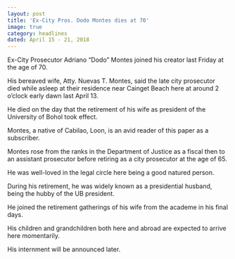 ```yaml
---
layout: post
title: 'Ex-City Pros. Dodo Montes dies at 70'
image: true
category: headlines
dated: April 15 - 21, 2018
---
```


Ex-City Prosecutor Adriano “Dodo” Montes joined his creator last Friday at the age of 70.

His bereaved wife, Atty. Nuevas T. Montes, said the late city prosecutor died while asleep at their residence near Cainget Beach here at around 2 o’clock early dawn last April 13.

He died on the day that the retirement of his wife as president of the University of Bohol took effect.

Montes, a native of Cabilao, Loon, is an avid reader of this paper as a subscriber.

Montes rose from the ranks in the Department of Justice as a fiscal then to an assistant prosecutor before retiring as a city prosecutor at the age of 65.

He was well-loved in the legal circle here being a good natured person.

During his retirement, he was widely known as a presidential husband, being the hubby of the UB president.

He joined the retirement gatherings of his wife from the academe in his final days.

His children and grandchildren both here and abroad are expected to arrive here momentarily.

His internment will be announced later.

